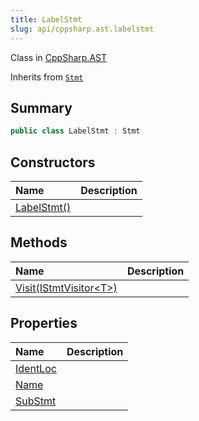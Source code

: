 ```yaml
---
title: LabelStmt
slug: api/cppsharp.ast.labelstmt
---
```

Class in [CppSharp.AST](/api/cppsharp/ast)

Inherits from [`Stmt`](/api/cppsharp/ast/stmt)

## Summary



```csharp
public class LabelStmt : Stmt
```

## Constructors

|Name|Description|
|:---|:---|
|[LabelStmt\(\)](/api/cppsharp/ast/labelstmt//ctor)||

## Methods

|Name|Description|
|:---|:---|
|[Visit\(IStmtVisitor\<T\>\)](/api/cppsharp/ast/labelstmt/visit)||

## Properties

|Name|Description|
|:---|:---|
|[IdentLoc](/api/cppsharp/ast/labelstmt/identloc)||
|[Name](/api/cppsharp/ast/labelstmt/name)||
|[SubStmt](/api/cppsharp/ast/labelstmt/substmt)||

